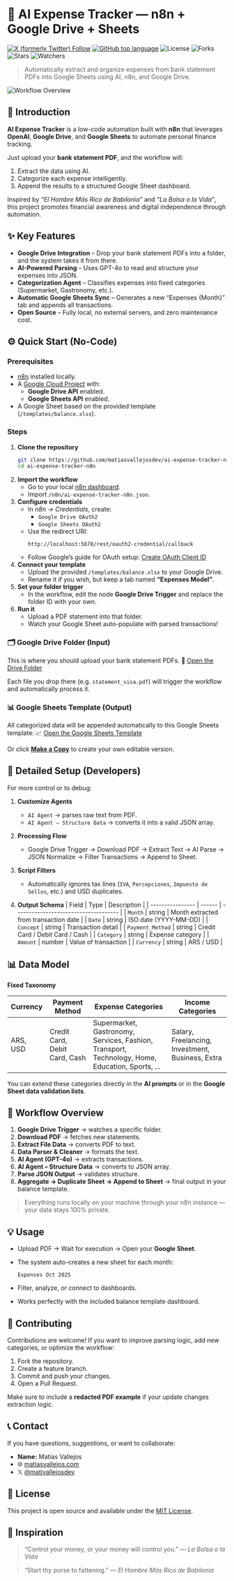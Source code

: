 # 💸 AI Expense Tracker — n8n + Google Drive + Sheets

[![X (formerly Twitter) Follow](https://img.shields.io/twitter/follow/mativallejosdev?style=social)](https://x.com/mativallejosdev)
[![GitHub top language](https://img.shields.io/github/languages/top/matiasvallejosdev/ai-expense-tracker-n8n?color=1081c2)](https://github.com/matiasvallejosdev/ai-expense-tracker-n8n/search?l=json)
![License](https://img.shields.io/github/license/matiasvallejosdev/ai-expense-tracker-n8n?label=license&logo=github&color=f80&logoColor=fff)
![Forks](https://img.shields.io/github/forks/matiasvallejosdev/ai-expense-tracker-n8n.svg)
![Stars](https://img.shields.io/github/stars/matiasvallejosdev/ai-expense-tracker-n8n.svg)
![Watchers](https://img.shields.io/github/watchers/matiasvallejosdev/ai-expense-tracker-n8n.svg)

> Automatically extract and organize expenses from bank statement PDFs into Google Sheets using AI, n8n, and Google Drive.

![Workflow Overview](docs/workflow.jpg)

## 📘 Introduction

**AI Expense Tracker** is a low-code automation built with **n8n** that leverages **OpenAI**, **Google Drive**, and **Google Sheets** to automate personal finance tracking.

Just upload your **bank statement PDF**, and the workflow will:

1. Extract the data using AI.
2. Categorize each expense intelligently.
3. Append the results to a structured Google Sheet dashboard.

Inspired by *“El Hombre Más Rico de Babilonia”* and *“La Bolsa o la Vida”*, this project promotes financial awareness and digital independence through automation.

## ✨ Key Features

- **Google Drive Integration** – Drop your bank statement PDFs into a folder, and the system takes it from there.
- **AI-Powered Parsing** – Uses GPT-4o to read and structure your expenses into JSON.
- **Categorization Agent** – Classifies expenses into fixed categories (Supermarket, Gastronomy, etc.).
- **Automatic Google Sheets Sync** – Generates a new “Expenses {Month}” tab and appends all transactions.
- **Open Source** – Fully local, no external servers, and zero maintenance cost.

## ⚙️ Quick Start (No-Code)

### Prerequisites
- [n8n](https://n8n.io/) installed locally.
- A [Google Cloud Project](https://console.cloud.google.com/) with:
  - **Google Drive API** enabled.
  - **Google Sheets API** enabled.
- A Google Sheet based on the provided template (`/templates/balance.xlsx`).

### Steps

1. **Clone the repository**
   ```bash
   git clone https://github.com/matiasvallejosdev/ai-expense-tracker-n8n.git
   cd ai-expense-tracker-n8n
   ```
2. **Import the workflow**
   * Go to your local [n8n dashboard](http://localhost:5678).
   * Import `/n8n/ai-expense-tracker-n8n.json`.
3. **Configure credentials**
   * In *n8n → Credentials*, create:
     * `Google Drive OAuth2`
     * `Google Sheets OAuth2`
   * Use the redirect URI:
     ```
     http://localhost:5678/rest/oauth2-credential/callback
     ```
   * Follow Google’s guide for OAuth setup:
     [Create OAuth Client ID](https://developers.google.com/workspace/guides/create-credentials#oauth-client-id)
4. **Connect your template**
   * Upload the provided `/templates/balance.xlsx` to your Google Drive.
   * Rename it if you wish, but keep a tab named **“Expenses Model”**.
5. **Set your folder trigger**
   * In the workflow, edit the node **Google Drive Trigger** and replace the folder ID with your own.
6. **Run it**
   * Upload a PDF statement into that folder.
   * Watch your Google Sheet auto-populate with parsed transactions!

### 🗂️ Google Drive Folder (Input)
This is where you should upload your bank statement PDFs.
📁 [Open the Drive Folder](https://drive.google.com/drive/folders/16G0cnl6PA_ds68Q-sj4-E71sdmt8K0Jp?usp=sharing)

Each file you drop there (e.g. `statement_visa.pdf`) will trigger the workflow and automatically process it.

### 📊 Google Sheets Template (Output)
All categorized data will be appended automatically to this Google Sheets template:
📈 [Open the Google Sheets Template](https://docs.google.com/spreadsheets/d/1CxrFIACqAUA7uu7fivSMhzzHtaIfcpxcIVr4NxnCObo/edit?usp=sharing)

Or click **[Make a Copy](https://docs.google.com/spreadsheets/d/1CxrFIACqAUA7uu7fivSMhzzHtaIfcpxcIVr4NxnCObo/copy)** to create your own editable version.

## 🧩 Detailed Setup (Developers)

For more control or to debug:

1. **Customize Agents**
   * `AI Agent` → parses raw text from PDF.
   * `AI Agent – Structure Data` → converts it into a valid JSON array.

2. **Processing Flow**
   * Google Drive Trigger → Download PDF → Extract Text → AI Parse → JSON Normalize → Filter Transactions → Append to Sheet.

3. **Script Filters**
   * Automatically ignores tax lines (`IVA`, `Percepciones`, `Impuesto de Sellos`, etc.) and USD duplicates.

4. **Output Schema**
   | Field            | Type   | Description                           |
   | ---------------- | ------ | ------------------------------------- |
   | `Month`          | string | Month extracted from transaction date |
   | `Date`           | string | ISO date (YYYY-MM-DD)                 |
   | `Concept`        | string | Transaction detail                    |
   | `Payment_Method` | string | Credit Card / Debit Card / Cash       |
   | `Category`       | string | Expense category                      |
   | `Amount`         | number | Value of transaction                  |
   | `Currency`       | string | ARS / USD                             |

## 📊 Data Model

**Fixed Taxonomy**

| **Currency** | **Payment Method**            | **Expense Categories**                                                                          | **Income Categories**                            |
| ------------ | ----------------------------- | ----------------------------------------------------------------------------------------------- | ------------------------------------------------ |
| ARS, USD     | Credit Card, Debit Card, Cash | Supermarket, Gastronomy, Services, Fashion, Transport, Technology, Home, Education, Sports, ... | Salary, Freelancing, Investment, Business, Extra |

You can extend these categories directly in the **AI prompts** or in the **Google Sheet data validation lists**.

## 🤖 Workflow Overview

1. **Google Drive Trigger** → watches a specific folder.
2. **Download PDF** → fetches new statements.
3. **Extract File Data** → converts PDF to text.
4. **Data Parser & Cleaner** → formats the text.
5. **AI Agent (GPT-4o)** → extracts transactions.
6. **AI Agent – Structure Data** → converts to JSON array.
7. **Parse JSON Output** → validates structure.
8. **Aggregate → Duplicate Sheet → Append to Sheet** → final output in your balance template.

> Everything runs locally on your machine through your n8n instance — your data stays 100% private.

## 💡 Usage

* Upload PDF → Wait for execution → Open your **Google Sheet**.
* The system auto-creates a new sheet for each month:

  ```
  Expenses Oct 2025
  ```
* Filter, analyze, or connect to dashboards.
* Works perfectly with the included balance template dashboard.

## 🤝 Contributing

Contributions are welcome!
If you want to improve parsing logic, add new categories, or optimize the workflow:

1. Fork the repository.
2. Create a feature branch.
3. Commit and push your changes.
4. Open a Pull Request.

Make sure to include a **redacted PDF example** if your update changes extraction logic.

## 📞 Contact

If you have questions, suggestions, or want to collaborate:

- **Name:** Matías Vallejos
- 🌐 [matiasvallejos.com](https://matiasvallejos.com)
- 𝕏 [@mativallejosdev](https://x.com/mativallejosdev)

## 📄 License

This project is open source and available under the [MIT License](LICENSE).

## 🧠 Inspiration

> “Control your money, or your money will control you.” — *La Bolsa o la Vida*

> “Start thy purse to fattening.” — *El Hombre Más Rico de Babilonia*
